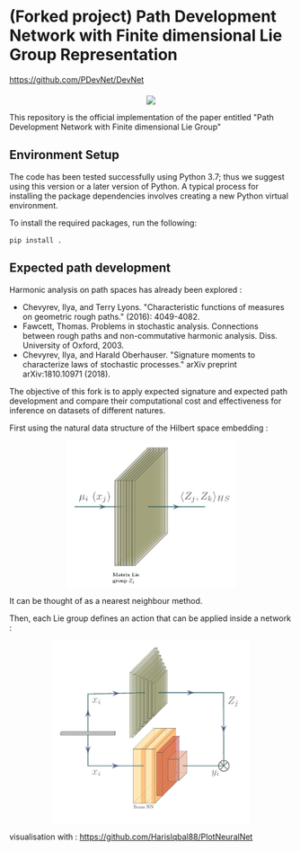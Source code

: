 



 (Forked project) Path Development Network with Finite dimensional Lie Group Representation
========================================
https://github.com/PDevNet/DevNet

<p align="center">
<img align="middle" src="./images/Development_flowchart.png" width="666" />
</p>

This repository is the official implementation  of the paper entitled "Path Development Network with Finite dimensional Lie Group"

## Environment Setup
The code has been tested successfully using Python 3.7; thus we suggest using this version or a later version of Python. A typical process for installing the package dependencies involves creating a new Python virtual environment.

To install the required packages, run the following:
```console
pip install .
```


## Expected path development

Harmonic analysis on path spaces has already been explored :
- Chevyrev, Ilya, and Terry Lyons. "Characteristic functions of measures on geometric rough paths." (2016): 4049-4082.
- Fawcett, Thomas. Problems in stochastic analysis. Connections between rough paths and non-commutative harmonic analysis. Diss. University of Oxford, 2003.
- Chevyrev, Ilya, and Harald Oberhauser. "Signature moments to characterize laws of stochastic processes." arXiv preprint arXiv:1810.10971 (2018).

The objective of this fork is to apply expected signature and expected path development and compare their computational cost and effectiveness for inference on datasets of different natures.


First using the natural data structure of the Hilbert space embedding : 
<p align="center">
<img align="middle" src="./images/PathDevStandalone.png" width="300" />
</p>
It can be thought of as a nearest neighbour method.

Then, each Lie group defines an action that can be applied inside a network :
<p align="center">
<img align="middle" src="./images/PathDevLayer.png" width="350" />
</p>

visualisation with : https://github.com/HarisIqbal88/PlotNeuralNet